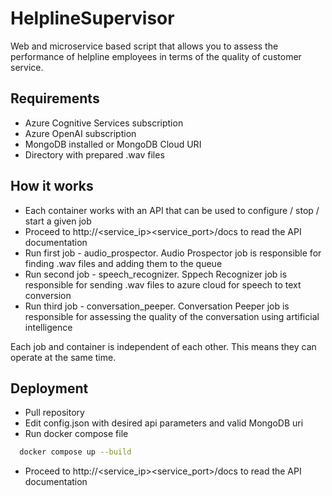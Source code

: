 
# HelplineSupervisor

Web and microservice based script that allows you to assess the performance of helpline employees in terms of the quality of customer service.




## Requirements

* Azure Cognitive Services subscription
* Azure OpenAI subscription
* MongoDB installed or MongoDB Cloud URI
* Directory with prepared .wav files


## How it works

* Each container works with an API that can be used to configure / stop / start a given job
* Proceed to http://<service_ip><service_port>/docs to read the API documentation
* Run first job - audio_prospector. Audio Prospector job is responsible for finding .wav files and adding them to the queue
* Run second job - speech_recognizer. Sppech Recognizer job is responsible for sending .wav files to azure cloud for speech to text conversion
* Run third job - conversation_peeper. Conversation Peeper job is responsible for assessing the quality of the conversation using artificial intelligence


Each job and container is independent of each other. This means they can operate at the same time.


## Deployment

* Pull repository
* Edit config.json with desired api parameters and valid MongoDB uri
* Run docker compose file


```bash
  docker compose up --build
```

* Proceed to http://<service_ip><service_port>/docs to read the API documentation